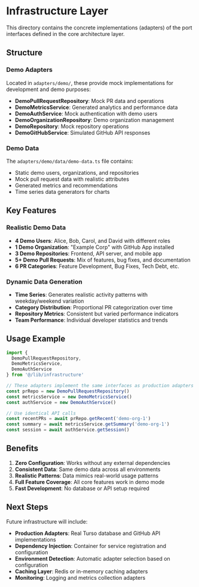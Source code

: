 # Infrastructure Layer

This directory contains the concrete implementations (adapters) of the port interfaces defined in the core architecture layer.

## Structure

### Demo Adapters
Located in `adapters/demo/`, these provide mock implementations for development and demo purposes:

- **DemoPullRequestRepository**: Mock PR data and operations
- **DemoMetricsService**: Generated analytics and performance data
- **DemoAuthService**: Mock authentication with demo users
- **DemoOrganizationRepository**: Demo organization management
- **DemoRepository**: Mock repository operations
- **DemoGitHubService**: Simulated GitHub API responses

### Demo Data
The `adapters/demo/data/demo-data.ts` file contains:
- Static demo users, organizations, and repositories
- Mock pull request data with realistic attributes
- Generated metrics and recommendations
- Time series data generators for charts

## Key Features

### Realistic Demo Data
- **4 Demo Users**: Alice, Bob, Carol, and David with different roles
- **1 Demo Organization**: "Example Corp" with GitHub App installed
- **3 Demo Repositories**: Frontend, API server, and mobile app
- **5+ Demo Pull Requests**: Mix of features, bug fixes, and documentation
- **6 PR Categories**: Feature Development, Bug Fixes, Tech Debt, etc.

### Dynamic Data Generation
- **Time Series**: Generates realistic activity patterns with weekday/weekend variation
- **Category Distribution**: Proportional PR categorization over time
- **Repository Metrics**: Consistent but varied performance indicators
- **Team Performance**: Individual developer statistics and trends

## Usage Example

```typescript
import {
  DemoPullRequestRepository,
  DemoMetricsService,
  DemoAuthService
} from '@/lib/infrastructure'

// These adapters implement the same interfaces as production adapters
const prRepo = new DemoPullRequestRepository()
const metricsService = new DemoMetricsService()
const authService = new DemoAuthService()

// Use identical API calls
const recentPRs = await prRepo.getRecent('demo-org-1')
const summary = await metricsService.getSummary('demo-org-1')
const session = await authService.getSession()
```

## Benefits

1. **Zero Configuration**: Works without any external dependencies
2. **Consistent Data**: Same demo data across all environments
3. **Realistic Patterns**: Data mimics real-world usage patterns
4. **Full Feature Coverage**: All core features work in demo mode
5. **Fast Development**: No database or API setup required

## Next Steps

Future infrastructure will include:
- **Production Adapters**: Real Turso database and GitHub API implementations
- **Dependency Injection**: Container for service registration and configuration
- **Environment Detection**: Automatic adapter selection based on configuration
- **Caching Layer**: Redis or in-memory caching adapters
- **Monitoring**: Logging and metrics collection adapters
